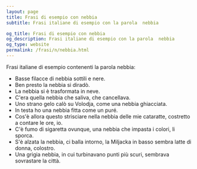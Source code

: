 ```yaml
---
layout: page
title: Frasi di esempio con nebbia 
subtitle: Frasi italiane di esempio con la parola  nebbia

og_title: Frasi di esempio con nebbia 
og_description: Frasi italiane di esempio con la parola  nebbia
og_type: website
permalink: /frasi/n/nebbia.html
---
```


Frasi italiane di esempio contenenti la parola nebbia:


- Basse filacce di nebbia sottili e nere.
- Ben presto la nebbia si diradò.
- La nebbia si è trasformata in neve.
- C'era quella nebbia che saliva, che cancellava.
- Uno strano gelo calò su Volodja, come una nebbia ghiacciata.
- In testa ho una nebbia fitta come un puré.
- Cos'è allora questo strisciare nella nebbia delle mie cataratte, costretto a contare le ore, io.
- C'è fumo di sigaretta ovunque, una nebbia che impasta i colori, li sporca.
- S'è alzata la nebbia, ci balla intorno, la Miljacka in basso sembra latte di donna, colostro.
- Una grigia nebbia, in cui turbinavano punti più scuri, sembrava sovrastare la città.
